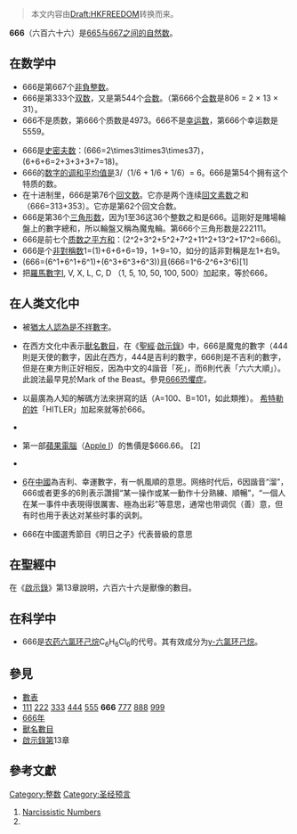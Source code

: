 > 本文内容由[Draft:HKFREEDOM](https://zh.wikipedia.org/wiki/Draft:HKFREEDOM)转换而来。


**666**（六百六十六）是[665与](https://zh.wikipedia.org/wiki/665 "wikilink")[667之间的自然数](https://zh.wikipedia.org/wiki/667 "wikilink")。

## 在数学中

  - 666是第667个[非負整数](https://zh.wikipedia.org/wiki/非負整数 "wikilink")。
  - 666是第333个[双数](https://zh.wikipedia.org/wiki/双数 "wikilink")，又是第544个[合数](../Page/合数.md "wikilink")。（第666个[合数](../Page/合数.md "wikilink")是806 = 2 × 13 × 31）。
  - 666不是质数，第666个质数是4973。666不是[幸运数](../Page/幸运数.md "wikilink")，第666个幸运数是5559。

<!-- end list -->

  - 666是[史密夫数](https://zh.wikipedia.org/wiki/史密夫数 "wikilink")：\(666=2\times3\times3\times37\)，\(6+6+6=2+3+3+3+7=18\)。
  - 666的[数字的](https://zh.wikipedia.org/wiki/数字 "wikilink")[调和平均值是](https://zh.wikipedia.org/wiki/调和平均值 "wikilink")3/（1/6 + 1/6 + 1/6）= 6。666是第54个拥有这个特质的数。
  - 在十进制里，666是第76个[回文数](../Page/回文数.md "wikilink")。它亦是两个连续[回文素数](../Page/回文素数.md "wikilink")之和（666=313+353）。它亦是第62个回文合数。
  - 666是第36个[三角形数](https://zh.wikipedia.org/wiki/三角形数 "wikilink")，因为1至36这36个整数之和是666。這剛好是賭場輪盤上的數字總和，所以輪盤又稱為魔鬼輪。第666个三角形数是222111。
  - 666是前七个[质数之平方和](https://zh.wikipedia.org/wiki/质数 "wikilink")：\(2^2+3^2+5^2+7^2+11^2+13^2+17^2=666\)。
  - 666是个[非對稱数](https://zh.wikipedia.org/wiki/非對稱数 "wikilink")1=(1)+6+6+6=19，1+9=10，如分的話非對稱是左1+右9。
  - \(666=(6^1+6^1+6^1)+(6^3+6^3+6^3)\)且\(666=1^6-2^6+3^6\)\[1\]
  - 把[羅馬數字I](https://zh.wikipedia.org/wiki/羅馬數字 "wikilink"), V, X, L, C, D （1, 5, 10, 50, 100, 500）加起來，等於666。

## 在人类文化中

  - 被[猶太人認為是不祥數字](https://zh.wikipedia.org/wiki/猶太人 "wikilink")。

  - 在西方文化中表示[獸名數目](../Page/獸名數目.md "wikilink")，在《[聖經](https://zh.wikipedia.org/wiki/聖經 "wikilink")·[啟示錄](https://zh.wikipedia.org/wiki/啟示錄 "wikilink")》中，666是魔鬼的數字（444則是天使的數字，因此在西方，444是吉利的數字，666則是不吉利的數字，但是在東方則正好相反，因為中文的4諧音「死」，而6則代表「六六大順」）。此說法最早見於Mark of the Beast。參見[666恐懼症](https://zh.wikipedia.org/wiki/666恐懼症 "wikilink")。

  - 以最廣為人知的解碼方法來拼寫的話（A=100、B=101，如此類推）。 [希特勒的姓](https://zh.wikipedia.org/wiki/希特勒 "wikilink")「HITLER」加起來就等於666。

  -
  - 第一部[蘋果電腦](https://zh.wikipedia.org/wiki/蘋果電腦 "wikilink")（[Apple I](../Page/Apple_I.md "wikilink")）的售價是$666.66。 \[2\]

  -
  - [6](../Page/6.md "wikilink")在[中國](../Page/中國.md "wikilink")為吉利、幸運數字，有一帆風順的意思。网络时代后，6因諧音“溜”，666或者更多的6則表示讚揚“某一操作或某一動作十分熟練、順暢”，“一個人在某一事件中表現得很厲害、極為出彩”等意思，通常也带调侃（善）意，但有时也用于表达对某些时事的讽刺。

  - 666在中國選秀節目《明日之子》代表晉級的意思

## 在聖經中

在《[啟示錄](https://zh.wikipedia.org/wiki/啟示錄 "wikilink")》第13章說明，六百六十六是獸像的數目。

## 在科学中

  - 666是[农药](../Page/农药.md "wikilink")[六氯环己烷](../Page/六氯环己烷.md "wikilink")C<sub>6</sub>H<sub>6</sub>Cl<sub>6</sub>的代号。其有效成分为[<span style="font-family:Arial;">γ</span>-六氯环己烷](https://zh.wikipedia.org/wiki/γ-六氯环己烷 "wikilink")。

## 參見

  - [數表](../Page/數表.md "wikilink")
  - [111](https://zh.wikipedia.org/wiki/111 "wikilink") [222](https://zh.wikipedia.org/wiki/222 "wikilink") [333](../Page/333.md "wikilink") [444](https://zh.wikipedia.org/wiki/444 "wikilink") [555](../Page/555.md "wikilink") **666** [777](../Page/777.md "wikilink") [888](../Page/888.md "wikilink") [999](https://zh.wikipedia.org/wiki/999 "wikilink")
  - [666年](https://zh.wikipedia.org/wiki/666年 "wikilink")
  - [獸名數目](../Page/獸名數目.md "wikilink")
  - [啟示錄第](https://zh.wikipedia.org/wiki/啟示錄 "wikilink")13章

## 參考文獻

[Category:整数](https://zh.wikipedia.org/wiki/Category:整数 "wikilink") [Category:圣经预言](https://zh.wikipedia.org/wiki/Category:圣经预言 "wikilink")

1.  [Narcissistic Numbers](http://recmath.org/Magic%20Squares/narciss.htm)
2.